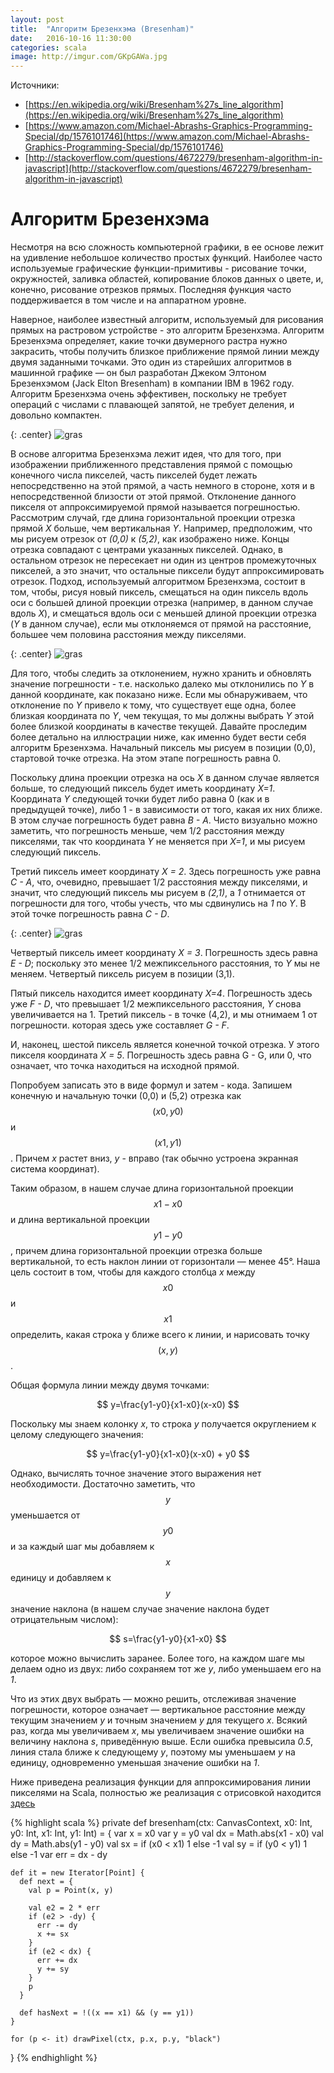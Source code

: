```yaml
---
layout: post
title:  "Алгоритм Брезенхэма (Bresenham)"
date:   2016-10-16 11:30:00
categories: scala
image: http://imgur.com/GKpGAWa.jpg
---
```

<script type="text/javascript" src="http://cdn.mathjax.org/mathjax/latest/MathJax.js?config=TeX-AMS-MML_HTMLorMML"></script>

<style>
/* To center images */
.center {
    text-align: center;
}

.MathJax_Display {
  text-align: left !important;
}
</style>

Источники:

* [https://en.wikipedia.org/wiki/Bresenham%27s_line_algorithm](https://en.wikipedia.org/wiki/Bresenham%27s_line_algorithm)
* [https://www.amazon.com/Michael-Abrashs-Graphics-Programming-Special/dp/1576101746](https://www.amazon.com/Michael-Abrashs-Graphics-Programming-Special/dp/1576101746)
* [http://stackoverflow.com/questions/4672279/bresenham-algorithm-in-javascript](http://stackoverflow.com/questions/4672279/bresenham-algorithm-in-javascript)

# Алгоритм Брезенхэма

Несмотря на всю сложность компьютерной графики, в ее основе лежит на удивление небольшое количество простых функций. Наиболее часто используемые графические функции-примитивы - рисование точки, окружностей, заливка областей, копирование блоков данных о цвете, и, конечно, рисование отрезков прямых. Последняя функция часто поддерживается в том числе и на аппаратном уровне.

Наверное, наиболее известный алгоритм, используемый для рисования прямых на растровом устройстве - это алгоритм Брезенхэма. Алгоритм Брезенхэма определяет, какие точки двумерного растра нужно закрасить, чтобы получить близкое приближение прямой линии между двумя заданными точками. Это один из старейших алгоритмов в машинной графике — он был разработан Джеком Элтоном Брезенхэмом (Jack Elton Bresenham) в компании IBM в 1962 году. Алгоритм Брезенхэма очень эффективен, поскольку не требует операций с числами с плавающей запятой, не требует деления, и довольно компактен.

{: .center}
![gras](http://imgur.com/3oN7V04.png)

В основе алгоритма Брезенхэма лежит идея, что для того, при изображении приближенного представления прямой с помощью конечного числа пикселей, часть пикселей будет лежать непосредственно на этой прямой, а часть немного в стороне, хотя и в непосредственной близости от этой прямой. Отклонение данного пикселя от аппроксимируемой прямой называется погрешностью. 
Рассмотрим случай, где длина горизонтальной проекции отрезка прямой *X* больше, чем вертикальная *Y*. Например, предположим, что мы рисуем отрезок от *(0,0)* к *(5,2)*, как изображено ниже. Концы отрезка совпадают с центрами указанных пикселей. Однако, в остальном отрезок не пересекает ни один из центров промежуточных пикселей, а это значит, что остальные пиксели будут аппроксимировать отрезок. Подход, используемый алгоритмом Брезенхэма, состоит в том, чтобы, рисуя новый пиксель, смещаться на один пиксель вдоль оси с большей длиной проекции отрезка (например, в данном случае вдоль *X*), и смещаться вдоль оси с меньшей длиной проекции отрезка (*Y* в данном случае), если мы отклоняемся от прямой на расстояние, большее чем половина расстояния между пикселями.

{: .center}
![gras](http://imgur.com/jCfvkEd.png)

Для того, чтобы следить за отклонением, нужно хранить и обновлять значение погрешности - т.е. насколько далеко мы отклонились по *Y* в данной координате, как показано ниже. Если мы обнаруживаем, что отклонение по *Y* привело к тому, что существует еще одна, более близкая координата по *Y*, чем текущая, то мы должны выбрать *Y* этой более близкой координаты в качестве текущей. Давайте проследим более детально на иллюстрации ниже, как именно будет вести себя алгоритм Брезенхэма. Начальный пиксель мы рисуем в позиции (0,0), стартовой точке отрезка. На этом этапе погрешность равна 0.

Поскольку длина проекции отрезка на ось *X* в данном случае является больше, то следующий пиксель будет иметь координату *X=1*. Координата *Y* следующей точки будет либо равна 0 (как и в предыдущей точке), либо 1 - в зависимости от того, какая их них ближе. В этом случае погрешность будет равна *B - A*. Чисто визуально можно заметить, что погрешность меньше, чем 1/2 расстояния между пикселями, так что координата *Y* не меняется при *X=1*, и мы рисуем следующий пиксель.

Третий пиксель имеет координату *X = 2*. Здесь погрешность уже равна *C - A*, что, очевидно, превышает 1/2 расстояния между пикселями, и значит, что следующий пиксель мы рисуем в *(2,1)*, а *1* отнимается от погрешности для того, чтобы учесть, что мы сдвинулись на *1* по *Y*. В этой точке погрешность равна *C - D*. 

{: .center}
![gras](http://imgur.com/4SZpU7y.png)

Четвертый пиксель имеет координату *X = 3*. Погрешность здесь равна *E - D*; поскольку это менее 1/2 межпиксельного расстояния, то *Y* мы не меняем. Четвертый пиксель рисуем в позиции (3,1).

Пятый пиксель находится имеет координату *X=4*. Погрешность здесь уже *F - D*, что превышает 1/2 межпиксельного расстояния, *Y* снова увеличивается на 1. Третий пиксель - в точке (4,2), и мы отнимаем 1 от погрешности. которая здесь уже составляет *G - F*.

И, наконец, шестой пиксель является конечной точкой отрезка. У этого пикселя координата *X = 5*. Погрешность здесь равна G - G, или 0, что означает, что точка находиться на исходной прямой. 

Попробуем записать это в виде формул и затем - кода. Запишем конечную и начальную точки (0,0) и (5,2) отрезка как $$(x0, y0)$$ и $$(x1, y1)$$. Причем *x* растет вниз, *y* - вправо (так обычно устроена экранная система координат).

Таким образом, в нашем случае длина горизонтальной проекции $$x1 - x0$$ и длина вертикальной проекции $$y1 - y0$$, причем длина горизонтальной проекции отрезка больше вертикальной, то есть наклон линии от горизонтали — менее 45°. Наша цель состоит в том, чтобы для каждого столбца *x* между $$x0$$ и $$x1$$ определить, какая строка y ближе всего к линии, и нарисовать точку $$(x , y)$$.

Общая формула линии между двумя точками:

$$ y=\frac{y1-y0}{x1-x0}(x-x0) $$

Поскольку мы знаем колонку *x*, то строка *y* получается округлением к целому следующего значения:

$$ y=\frac{y1-y0}{x1-x0}(x-x0) + y0 $$

Однако, вычислять точное значение этого выражения нет необходимости. Достаточно заметить, что $$y$$ уменьшается от $$y0$$ и за каждый шаг мы добавляем к $$x$$ единицу и добавляем к $$y$$ значение наклона (в нашем случае значение наклона будет отрицательным числом):

$$ s=\frac{y1-y0}{x1-x0} $$

которое можно вычислить заранее. Более того, на каждом шаге мы делаем одно из двух: либо сохраняем тот же *y*, либо уменьшаем его на *1*.

Что из этих двух выбрать — можно решить, отслеживая значение погрешности, которое означает — вертикальное расстояние между текущим значением *y* и точным значением *y* для текущего *x*. Всякий раз, когда мы увеличиваем *x*, мы увеличиваем значение ошибки на величину наклона *s*, приведённую выше. Если ошибка превысила *0.5*, линия стала ближе к следующему *y*, поэтому мы уменьшаем *y* на единицу, одновременно уменьшая значение ошибки на *1*.

Ниже приведена реализация функции для аппроксимирования линии пикселями на Scala, полностью же реализация с отрисовкой находится [здесь](https://github.com/avpet/algorithm-visualization/tree/master/src/main/scala/com/avpet/algoviz/bresenham)

{% highlight scala %}
  private def bresenham(ctx: CanvasContext, x0: Int, y0: Int, x1: Int, y1: Int) = {
    var x = x0
    var y = y0
    val dx = Math.abs(x1 - x0)
    val dy = Math.abs(y1 - y0)
    val sx = if (x0 < x1) 1 else -1
    val sy = if (y0 < y1) 1 else -1
    var err = dx - dy

    def it = new Iterator[Point] {
      def next = {
        val p = Point(x, y)

        val e2 = 2 * err
        if (e2 > -dy) {
          err -= dy
          x += sx
        }
        if (e2 < dx) {
          err += dx
          y += sy
        }
        p
      }

      def hasNext = !((x == x1) && (y == y1))
    }

    for (p <- it) drawPixel(ctx, p.x, p.y, "black")
  }
{% endhighlight %}

